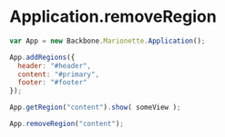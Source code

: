 # Application.removeRegion

```javascript
var App = new Backbone.Marionette.Application();

App.addRegions({
  header: "#header",
  content: "#primary",
  footer: "#footer"
});

App.getRegion("content").show( someView );

App.removeRegion("content");
```